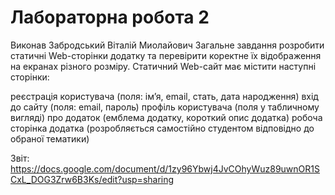 # Лабораторна робота 2
Виконав Забродський Віталій Миолайович
Загальне завдання розробити статичні Web-сторінки додатку та перевірити коректне їх відображення на екранах різного розміру. Статичний Web-сайт має містити наступні сторінки:

реєстрація користувача (поля: ім’я, email, стать, дата народження) вхід до сайту (поля: email, пароль) профіль користувача (поля у табличному вигляді) про додаток (емблема додатку, короткий опис додатка) робоча сторінка додатка (розробляється самостійно студентом відповідно до обраної тематики)

Звіт: https://docs.google.com/document/d/1zy96Ybwj4JvCOhyWuz89uwnOR1SCxL_DOG3Zrw6B3Ks/edit?usp=sharing
